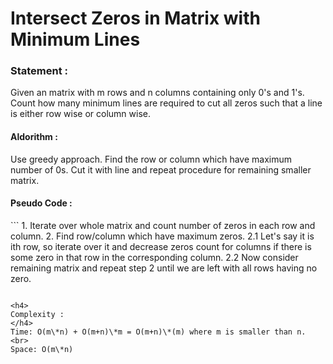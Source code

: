 Intersect Zeros in Matrix with Minimum Lines
============================================

<h3>
Statement :
</h3>
Given an matrix with m rows and n columns containing only 0's and 1's.
Count how many minimum lines are required to cut all zeros such that a line is either 
row wise or column wise.

<h4>
Aldorithm :
</h4>
Use greedy approach. Find the row or column which have maximum number of 0s. Cut it with line and repeat
procedure for remaining smaller matrix.

<h4>
Pseudo Code :
</h4>
```
1. Iterate over whole matrix and count number of zeros in each row and column.
2. Find row/column which have maximum zeros.
	2.1 Let's say it is ith row, so iterate over it and decrease zeros count for columns if there is
	some zero in that row in the corresponding column.
	2.2 Now consider remaining matrix and repeat step 2 until we are left with all rows having no zero.
	
``` 

<h4>
Complexity :
</h4>
Time: O(m\*n) + O(m+n)\*m = O(m+n)\*(m)	where m is smaller than n.
<br>
Space: O(m\*n)